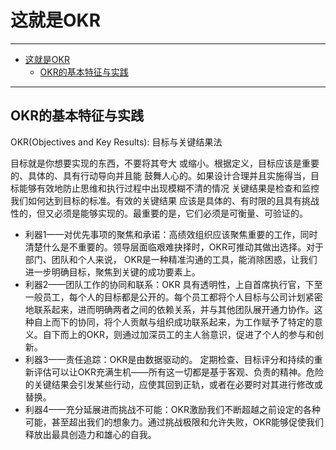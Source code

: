 # 这就是OKR

------

- [这就是OKR](#这就是okr)
  - [OKR的基本特征与实践](#okr的基本特征与实践)

------

## OKR的基本特征与实践

OKR(Objectives and Key Results): 目标与关键结果法

目标就是你想要实现的东西，不要将其夸大 或缩小。根据定义，目标应该是重要的、具体的、具有行动导向并且能 鼓舞人心的。如果设计合理并且实施得当，目标能够有效地防止思维和执行过程中出现模糊不清的情况
关键结果是检查和监控我们如何达到目标的标准。有效的关键结果 应该是具体的、有时限的且具有挑战性的，但又必须是能够实现的。最重要的是，它们必须是可衡量、可验证的。

- 利器1——对优先事项的聚焦和承诺：高绩效组织应该聚焦重要的工作，同时清楚什么是不重要的。领导层面临艰难抉择时，OKR可推动其做出选择。对于部门、团队和个人来说， OKR是一种精准沟通的工具，能消除困惑，让我们进一步明确目标，聚焦到关键的成功要素上。
- 利器2——团队工作的协同和联系：OKR 具有透明性，上自首席执行官，下至一般员工，每个人的目标都是公开的。每个员工都将个人目标与公司计划紧密地联系起来，进而明确两者之间的依赖关系，并与其他团队展开通力协作。这种自上而下的协同，将个人贡献与组织成功联系起来，为工作赋予了特定的意义。自下而上的OKR，则通过加深员工的主人翁意识，促进了个人的参与和创新。 
- 利器3——责任追踪：OKR是由数据驱动的。 定期检查、目标评分和持续的重新评估可以让OKR充满生机——所有这一切都是基于客观、负责的精神。危险的关键结果会引发某些行动，应使其回到正轨，或者在必要时对其进行修改或替换。 
- 利器4——充分延展进而挑战不可能：OKR激励我们不断超越之前设定的各种可能，甚至超出我们的想象力。通过挑战极限和允许失败，OKR能够促使我们释放出最具创造力和雄心的自我。


